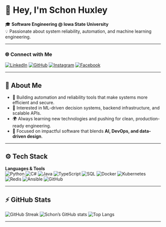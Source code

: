 # 👋 Hey, I'm Schon Huxley

🎓 **Software Engineering @ Iowa State University**  
💡 Passionate about system reliability, automation, and machine learning engineering.

---

### 🌐 Connect with Me
[![LinkedIn](https://img.shields.io/badge/LinkedIn-0077B5?logo=linkedin&logoColor=white)](https://www.linkedin.com/in/schon-huxley/)
[![GitHub](https://img.shields.io/badge/GitHub-181717?logo=github&logoColor=white)](https://github.com/schonhux)
[![Instagram](https://img.shields.io/badge/Instagram-E4405F?logo=instagram&logoColor=white)](https://www.instagram.com/schonhux/)
[![Facebook](https://img.shields.io/badge/Facebook-1877F2?logo=facebook&logoColor=white)](https://www.facebook.com/schon.huxley/)

---

## 🧠 About Me

- 🔧 Building automation and reliability tools that make systems more efficient and secure.  
- 🧩 Interested in ML-driven decision systems, backend infrastructure, and scalable APIs.  
- 🌍 Always learning new technologies and pushing for clean, production-ready engineering.  
- 🎯 Focused on impactful software that blends **AI, DevOps, and data-driven design**.  

---

## ⚙️ Tech Stack

**Languages & Tools**  
![Python](https://img.shields.io/badge/Python-3776AB?logo=python&logoColor=white)
![C#](https://img.shields.io/badge/C%23-239120?logo=c-sharp&logoColor=white)
![Java](https://img.shields.io/badge/Java-007396?logo=java&logoColor=white)
![TypeScript](https://img.shields.io/badge/TypeScript-007ACC?logo=typescript&logoColor=white)
![SQL](https://img.shields.io/badge/SQL-336791?logo=postgresql&logoColor=white)
![Docker](https://img.shields.io/badge/Docker-2496ED?logo=docker&logoColor=white)
![Kubernetes](https://img.shields.io/badge/Kubernetes-326CE5?logo=kubernetes&logoColor=white)
![Redis](https://img.shields.io/badge/Redis-DC382D?logo=redis&logoColor=white)
![Ansible](https://img.shields.io/badge/Ansible-EE0000?logo=ansible&logoColor=white)
![GitHub](https://img.shields.io/badge/GitHub-181717?logo=github&logoColor=white)

---

## ⚡ GitHub Stats

![GitHub Streak](https://streak-stats.demolab.com/?user=schonhux&theme=tokyonight)
![Schon’s GitHub stats](https://github-readme-stats.vercel.app/api?username=schonhux&show_icons=true&theme=tokyonight)
![Top Langs](https://github-readme-stats.vercel.app/api/top-langs/?username=schonhux&layout=compact&theme=tokyonight)

---
